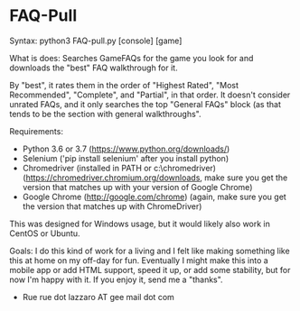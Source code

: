 # FAQ-Pull #

Syntax: python3 FAQ-pull.py [console] [game]


What is does:
Searches GameFAQs for the game you look for and downloads the "best" FAQ walkthrough for it. 

By "best", it rates them in the order of "Highest Rated", "Most Recommended", "Complete", and "Partial", in that order. It doesn't consider unrated FAQs, and it only searches the top "General FAQs" block (as that tends to be the section with general walkthroughs". 

Requirements:
- Python 3.6 or 3.7 (https://www.python.org/downloads/)
- Selenium ('pip install selenium' after you install python)
- Chromedriver (installed in PATH or c:\chromedriver\) (https://chromedriver.chromium.org/downloads, make sure you get the version that matches up with your version of Google Chrome)
- Google Chrome (http://google.com/chrome) (again, make sure you get the version that matches up with ChromeDriver)

This was designed for Windows usage, but it would likely also work in CentOS or Ubuntu.

Goals:
I do this kind of work for a living and I felt like making something like this at home on my off-day for fun. Eventually I might make this into a mobile app or add HTML support, speed it up, or add some stability, but for now I'm happy with it. If you enjoy it, send me a "thanks".

- Rue
rue dot lazzaro AT gee mail dot com


